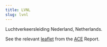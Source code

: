 ```yaml
---
title: LVNL
slug: lvnl
---
```


Luchtverkeersleiding Nederland, Netherlands.

See the relevant [leaflet][leaf] from the [ACE] Report.

[leaf]: /library/ace/ansp-factsheets/LVNL.pdf "ACE Benchmarking Report Factsheet: LVNL"

[ACE]: https://www.eurocontrol.int/sites/default/files/2022-06/eurocontrol-ace-2020-benchmarking-report.pdf "ACE 2020 Benchmarking Report"
